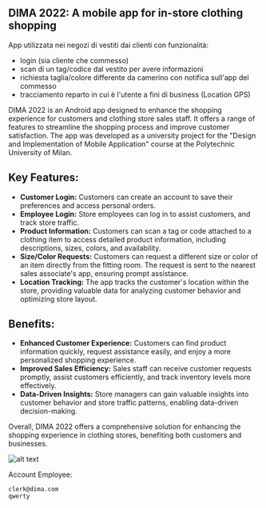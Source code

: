 ## DIMA 2022: A mobile app for in-store clothing shopping

App utilizzata nei negozi di vestiti dai clienti con funzionalità: 
- login (sia cliente che commesso)
- scan di un tag/codice dal vestito per avere informazioni
- richiesta taglia/colore differente da camerino con notifica sull'app del commesso
- tracciamento reparto in cui è l'utente a fini di business (Location GPS)

DIMA 2022 is an Android app designed to enhance the shopping experience for customers and clothing store sales staff. It offers a range of features to streamline the shopping process and improve customer satisfaction. The app was developed as a university project for the "Design and Implementation of Mobile Application" course at the Polytechnic University of Milan.

## Key Features:
- **Customer Login:** Customers can create an account to save their preferences and access personal orders.
- **Employee Login:** Store employees can log in to assist customers, and track store traffic.
- **Product Information:** Customers can scan a tag or code attached to a clothing item to access detailed product information, including descriptions, sizes, colors, and availability.
- **Size/Color Requests:** Customers can request a different size or color of an item directly from the fitting room. The request is sent to the nearest sales associate's app, ensuring prompt assistance.
- **Location Tracking:** The app tracks the customer's location within the store, providing valuable data for analyzing customer behavior and optimizing store layout.

## Benefits:
- **Enhanced Customer Experience:** Customers can find product information quickly, request assistance easily, and enjoy a more personalized shopping experience.
- **Improved Sales Efficiency:** Sales staff can receive customer requests promptly, assist customers efficiently, and track inventory levels more effectively.
- **Data-Driven Insights:** Store managers can gain valuable insights into customer behavior and store traffic patterns, enabling data-driven decision-making.

Overall, DIMA 2022 offers a comprehensive solution for enhancing the shopping experience in clothing stores, benefiting both customers and businesses.

![alt text](https://i.imgur.com/9ZXhrxH.png)

Account Employee:
```
clerk@dima.com
qwerty
```

